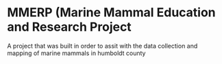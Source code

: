 # MMERP (Marine Mammal Education and Research Project
A project that was built in order to assit with the data collection and mapping of marine mammals in humboldt county

